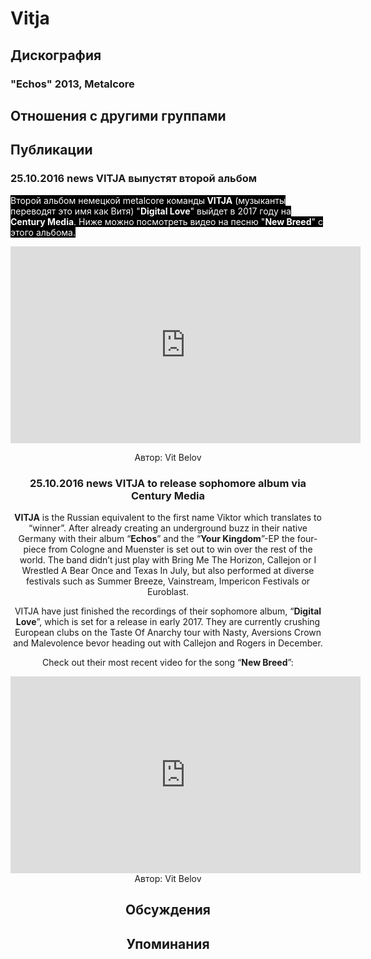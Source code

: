 # Vitja



## Дискография

### "Echos" 2013, Metalcore




## Отношения с другими группами


## Публикации

### 25.10.2016 news VITJA выпустят второй альбом

<p><font color="#ffffff" style="background-color: rgb(0, 0, 0);">Второй альбом немецкой metalcore команды<strong> VITJA</strong> (музыканты переводят это имя как Витя) "<strong>Digital Love</strong>" выйдет в 2017 году на <strong>Century Media</strong>. Ниже можно посмотреть видео на песню "<strong>New Breed</strong>" с этого альбома.</font></p><p><font color="#ffffff" style="background-color: rgb(0, 0, 0);"></font><center><iframe width="560" height="315" src="https://www.youtube.com/embed/34mzYmBDj4M" frameborder="0" allowfullscreen></iframe></p>
Автор: Vit Belov

### 25.10.2016 news VITJA to release sophomore album via Century Media

<p><strong>VITJA</strong> is the Russian equivalent to the first name Viktor which translates to “winner”. After already creating an underground buzz in their native Germany with their album “<strong>Echos</strong>” and the “<strong>Your Kingdom</strong>”-EP the four-piece from Cologne and Muenster is set out to win over the rest of the world. The band didn’t just play with Bring Me The Horizon, Callejon or I Wrestled A Bear Once and Texas In July, but also performed at diverse festivals such as Summer Breeze, Vainstream, Impericon Festivals or Euroblast.</p><p>VITJA have just finished the recordings of their sophomore album, “<strong>Digital Love</strong>”, which is set for a release in early 2017. They are currently crushing European clubs on the Taste Of Anarchy tour with Nasty, Aversions Crown and Malevolence bevor heading out with Callejon and Rogers in December.</p><p>Check out their most recent video for the song “<strong>New Breed</strong>”:</p><p><center><iframe width="560" height="315" src="https://www.youtube.com/embed/34mzYmBDj4M" frameborder="0" allowfullscreen></iframe>
Автор: Vit Belov


## Обсуждения


## Упоминания

